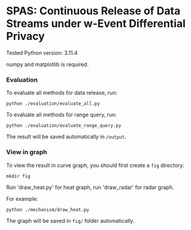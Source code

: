 # SPAS: Continuous Release of Data Streams under w-Event Differential Privacy

Tested Python version: 3.11.4

numpy and matplotlib is required.


### Evaluation

To evaluate all methods for data release, run:
```
python ./evaluation/evaluate_all.py
```
To evaluate all methods for range query, run:

```
python ./evaluation/evaluate_range_query.py
```

The result will be saved automatically in `/output`.


### View in graph

To view the result in curve graph, you should first create a `fig` directory:
```
mkdir fig
```
Run 'draw_heat.py' for heat graph, run 'draw_radar' for radar graph.

For example:

```
python ./mechanism/draw_heat.py
```
The graph will be saved in `fig/` folder automatically.

